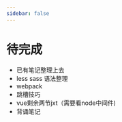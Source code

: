 ```yaml
---
sidebar: false
---
```


# 待完成


- 已有笔记整理上去
- less sass 语法整理
- webpack
- 跳槽技巧
- vue剩余两节jxt（需要看node中间件)
- 背诵笔记
   
